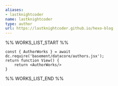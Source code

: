 ```yaml
---
aliases:
- lastknightcoder
name: lastknightcoder
type: author
url: https://lastknightcoder.github.io/hexo-blog
---
```



%% WORKS_LIST_START %%

```datacorejsx
const { AuthorWorks } = await dc.require('basement/datacore/authors.jsx');
return function View() {
    return <AuthorWorks/>
}
```
%% WORKS_LIST_END %%